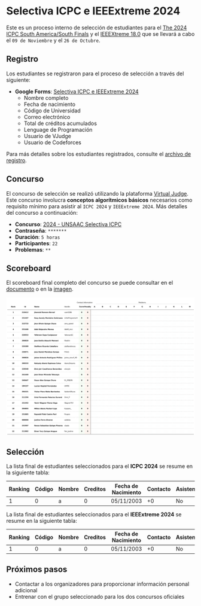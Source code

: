 # Selectiva ICPC e IEEExtreme 2024

Este es un proceso interno de selección de estudiantes para el [The 2024 ICPC South America/South Finals](https://icpc.global/regionals/finder/SouthAmerica-South) y el [IEEEXtreme 18.0](https://ieeextreme.org/) que se llevará a cabo el `09 de Noviembre` y el `26 de Octubre`.

## Registro

Los estudiantes se registraron para el proceso de selección a través del siguiente:

- **Google Forms**: [Selectiva ICPC e IEEExtreme 2024](https://docs.google.com/forms/d/1o1al2BORNXih3TMalpBYR0G1Js1k9e4uzKx4ivVKXL0/edit?ts=66e8aa6d#responses)
  - Nombre completo
  - Fecha de nacimiento
  - Código de Universidad
  - Correo electrónico
  - Total de créditos acumulados
  - Lenguage de Programación
  - Usuario de VJudge
  - Usuario de Codeforces
  

Para más detalles sobre los estudiantes registrados, consulte el [archivo de registro](registered.csv).

## Concurso

El concurso de selección se realizó utilizando la plataforma [Virtual Judge](https://vjudge.net/). Este concurso involucra **conceptos algorítmicos básicos** necesarios como requisito mínimo para asistir al `ICPC 2024` y `IEEExtreme 2024`. Más detalles del concurso a continuación:

- **Concurso**: [2024 - UNSAAC Selectiva ICPC](https://vjudge.net/contest/658734)
- **Contraseña**: `*******`
- **Duración**: `5 horas`
- **Participantes**: `22`
- **Problemas**: `**`
  

## Scoreboard

El scoreboard final completo del concurso se puede consultar en el [documento](../../scoreboard/selectiva-icpc-2024/scoreboard.csv) o en la [imagen](../../scoreboard/selectiva-icpc-2024/scoreboard.png).

![Tabla de puntuaciones](../../scoreboard/selectiva-icpc-2024/scoreboard.png)


## Selección

La lista final de estudiantes seleccionados para el **ICPC 2024** se resume en la siguiente tabla:

| Ranking | Código | Nombre | Creditos| Fecha de Nacimiento | Contacto | Asistencia |
| - | - | - | - | - | - | - |
| 1 | 0 | a | 0 | 05/11/2003 | +0 | No |


La lista final de estudiantes seleccionados para el **IEEExtreme 2024** se resume en la siguiente tabla:

| Ranking | Código | Nombre | Creditos | Fecha de Nacimiento | Contacto | Asistencia |
| - | - | - | - | - | - | - |
| 1 | 0 | a | 0 | 05/11/2003 | +0 | No |


## Próximos pasos

- Contactar a los organizadores para proporcionar información personal adicional
- Entrenar con el grupo seleccionado para los dos concursos oficiales
